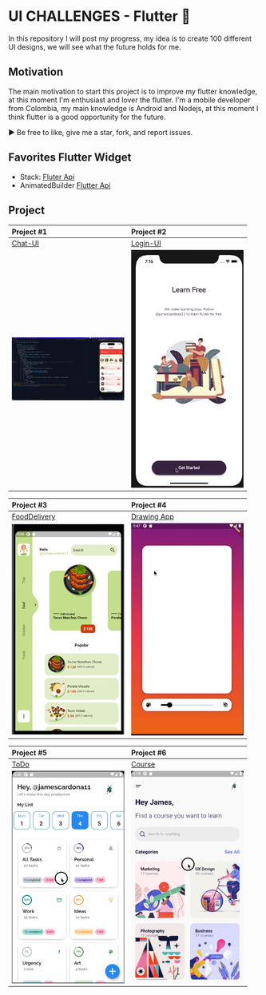 # UI CHALLENGES - Flutter :rocket:

In this repository I will post my progress, my idea is to create 100 different UI designs, we will see what the future holds for me.

## Motivation

The main motivation to start this project is to improve my flutter knowledge, at this moment I'm enthusiast and lover the flutter.
I'm a mobile developer from Colombia, my main knowledge is Android and Nodejs, at this moment I think flutter is a good opportunity for the future.

:arrow_forward:  Be free to like, give me a star, fork, and report issues.

## Favorites Flutter Widget
- Stack: [Fluter Api](https://api.flutter.dev/flutter/widgets/Stack-class.html)
- AnimatedBuilder  [Flutter Api](https://api.flutter.dev/flutter/widgets/AnimatedBuilder-class.html)


## Project

| Project #1  | Project #2 |
| :---        |    :----  |
| [Chat-UI](https://github.com/jamescardona11/ui-challenges/tree/master/chat_ui_flutter)      | [Login-UI](https://github.com/jamescardona11/ui-challenges/tree/master/login_animated_app)      |
| <img src="chat_ui_flutter/preview/preview.gif" width="225"/>  | <img src="login_animated_app/gif/preview.gif" width="225"/>       |

| Project #3  | Project #4 |
| :---        |    :----  |
| [FoodDelivery](https://github.com/jamescardona11/ui-challenges/tree/master/food_delivery_app)      | [Drawing App](https://github.com/jamescardona11/ui-challenges/tree/master/custom_painting_app)    |
| <img src="food_delivery_app/preview/preview.png" width="225"/>  | <img src="custom_painting_app/preview/preview.gif" width="225"/>     |

| Project #5  | Project #6 |
| :---        |    :----  |
| [ToDo](https://github.com/jamescardona11/ui-challenges/tree/master/todo_app_rp)      | [Course](https://github.com/jamescardona11/ui-challenges/tree/master/course_ui_app)    |
| <img src="todo_app_rp/preview/preview.gif" width="225"/>  | <img src="course_ui_app/preview/preview.gif" width="225"/>    |